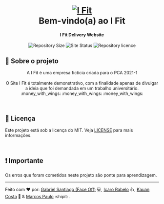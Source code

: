 <h1 align="center">
    <a href="https://ofaceoff.github.io/I-Fit/"><img alt="I Fit" src="https://res.cloudinary.com/face-studio/image/upload/v1616296846/I%20Fit/logo_com_nome_h279k5.png"/>
    <br></a>
    Bem-vindo(a) ao I Fit
</h1>

<h4 align="center">
    I Fit Delivery Website
</h4>
<p align="center">
  <img alt="Repository Size" src="https://img.shields.io/github/repo-size/OFaceOff/I-Fit?color=ff69b4&label=Repository%20Size">

  <img alt="Site Status" src="https://img.shields.io/website?down_color=critical&down_message=Offline&label=Website%20est%C3%A1%3A&up_color=brightnessgreen&up_message=Online&url=https%3A%2F%2Fgithub.com%2FOFaceOff%2FI-Fit">

  <img alt="Repository licence" src="https://img.shields.io/github/license/OFaceOff/I-Fit?color=blue&label=Licen%C3%A7a">
</p>

## :rocket: Sobre o projeto

<p align="center">
    A I Fit é uma empresa ficticia criada para o PCA 2021-1<br><br>
    O Site I Fit é totalmente demonstrativo, com a finalidade apenas de divulgar a ideia que foi demandada em um trabalho universitário.<br>
    :money_with_wings: :money_with_wings: :money_with_wings:
</p>

<br>

## :memo: Licença

<span>Este projeto está sob a licença do MIT. Veja [LICENSE](https://github.com/OFaceOff/I-Fit/blob/main/LICENSE) para mais informações.</span>

<br>

## :exclamation: Importante

<span>Os erros que foram cometidos neste projeto são ponte para aprendizagem.</span>

---
Feito com ♥ por: 
<a href="https://github.com/OFaceOff">Gabriel Santiago (Face Off)</a> :computer:, 
<a href="https://github.com/icarorabello">Icaro Rabelo</a> :thumbsup:, 
<a href="https://github.com/Kauan-Codes">Kauan Costa</a> :link: & 
<a href="https://github.com/markinzee">Marcos Paulo</a> :shipit: .